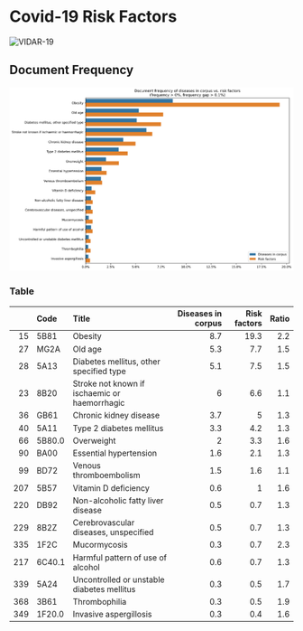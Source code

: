# Covid-19 Risk Factors

![VIDAR-19](https://fran6wol.eu.pythonanywhere.com/assets/img/vidar_wm2.png)

## Document Frequency

![document frequency](./covid-19_risk_factors.png)

### Table

|      | Code   | Title                                         | Diseases in corpus | Risk factors | Ratio |
| ---: | :----- | :-------------------------------------------- | -----------------: | -----------: | ----: |
|   15 | 5B81   | Obesity                                       |                8.7 |         19.3 |   2.2 |
|   27 | MG2A   | Old age                                       |                5.3 |          7.7 |   1.5 |
|   28 | 5A13   | Diabetes mellitus, other specified type       |                5.1 |          7.5 |   1.5 |
|   23 | 8B20   | Stroke not known if ischaemic or haemorrhagic |                  6 |          6.6 |   1.1 |
|   36 | GB61   | Chronic kidney disease                        |                3.7 |            5 |   1.3 |
|   40 | 5A11   | Type 2 diabetes mellitus                      |                3.3 |          4.2 |   1.3 |
|   66 | 5B80.0 | Overweight                                    |                  2 |          3.3 |   1.6 |
|   90 | BA00   | Essential hypertension                        |                1.6 |          2.1 |   1.3 |
|   99 | BD72   | Venous thromboembolism                        |                1.5 |          1.6 |   1.1 |
|  207 | 5B57   | Vitamin D deficiency                          |                0.6 |            1 |   1.6 |
|  220 | DB92   | Non-alcoholic fatty liver disease             |                0.5 |          0.7 |   1.3 |
|  229 | 8B2Z   | Cerebrovascular diseases, unspecified         |                0.5 |          0.7 |   1.3 |
|  335 | 1F2C   | Mucormycosis                                  |                0.3 |          0.7 |   2.3 |
|  217 | 6C40.1 | Harmful pattern of use of alcohol             |                0.6 |          0.7 |   1.3 |
|  339 | 5A24   | Uncontrolled or unstable diabetes mellitus    |                0.3 |          0.5 |   1.7 |
|  368 | 3B61   | Thrombophilia                                 |                0.3 |          0.5 |   1.9 |
|  349 | 1F20.0 | Invasive aspergillosis                        |                0.3 |          0.4 |   1.6 |
